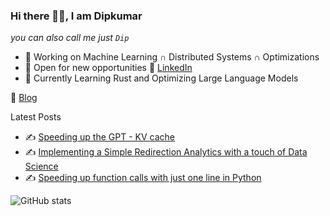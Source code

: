 ### Hi there 👋🏽, I am Dipkumar

*you can also call me just `Dip`*


- 🤖 Working on Machine Learning  $∩$ Distributed Systems $∩$ Optimizations
- 💚 Open for new opportunities 🏹 [LinkedIn](https://www.linkedin.com/in/dip-p-patel/)
- 🔭 Currently Learning Rust and Optimizing Large Language Models 


📰 [Blog](https://immortal3.github.io/) 

Latest Posts
- ✍ [Speeding up the GPT - KV cache](https://immortal3.github.io/becoming-the-unbeatable/posts/gpt-kvcache/)
- ✍ [Implementing a Simple Redirection Analytics with a touch of Data Science](https://hackeregg.github.io/2020/06/03/Implementing-a-Simple-Redirection-Analytics.html)
- ✍ [Speeding up function calls with just one line in Python](https://hackeregg.github.io/2020/06/03/Speeding-up-function-calls-with-just-one-line-in-Python.html)



![GitHub stats](https://github-readme-stats.vercel.app/api?username=immortal3&count_private=true&show_icons=true&theme=radical&hide=issues)


